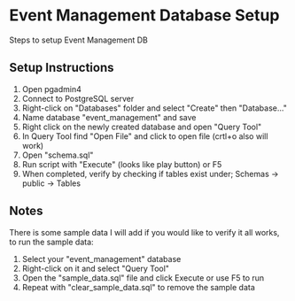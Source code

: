 # Event Management Database Setup

Steps to setup Event Management DB

## Setup Instructions

1. Open pgadmin4
2. Connect to PostgreSQL server
3. Right-click on "Databases" folder and select "Create" then "Database..."
4. Name database "event_management" and save
5. Right click on the newly created database and open "Query Tool"
6. In Query Tool find "Open File" and click to open file (crtl+o also will work)
7. Open "schema.sql"
8. Run script with "Execute" (looks like play button) or F5
9. When completed, verify by checking if tables exist under; Schemas -> public -> Tables

## Notes

There is some sample data I will add if you would like to verify it all works, to run the sample data:

1. Select your "event_management" database
2. Right-click on it and select "Query Tool"
3. Open the "sample_data.sql" file and click Execute or use F5 to run
4. Repeat with "clear_sample_data.sql" to remove the sample data
